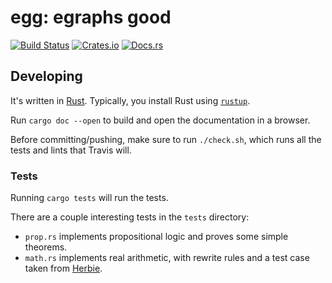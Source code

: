 # egg: egraphs good

[![Build Status](https://travis-ci.com/mwillsey/egg.svg?branch=master)](https://travis-ci.com/mwillsey/egg)
[![Crates.io](https://img.shields.io/crates/v/egg.svg)](https://crates.io/crates/egg)
[![Docs.rs](https://docs.rs/egg/badge.svg)](https://docs.rs/egg/)

## Developing

It's written in [Rust](https://www.rust-lang.org/).
Typically, you install Rust using [`rustup`](https://www.rust-lang.org/tools/install).

Run `cargo doc --open` to build and open the documentation in a browser.

Before committing/pushing, make sure to run `./check.sh`, which runs
all the tests and lints that Travis will.

### Tests

Running `cargo tests` will run the tests.

There are a couple interesting tests in the `tests` directory:

- `prop.rs` implements propositional logic and proves some simple
  theorems.
- `math.rs` implements real arithmetic, with rewrite rules and a test
  case taken from [Herbie](https://github.com/uwplse/herbie).
